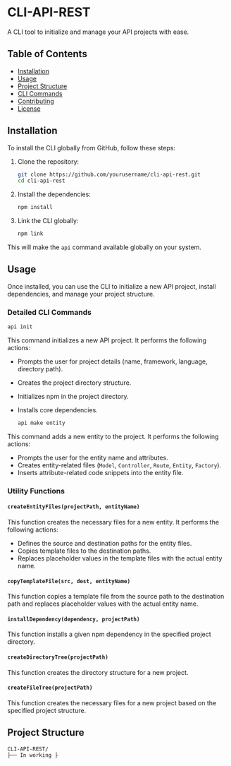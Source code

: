 # CLI-API-REST

A CLI tool to initialize and manage your API projects with ease.

## Table of Contents

- [Installation](#installation)
- [Usage](#usage)
- [Project Structure](#project-structure)
- [CLI Commands](#cli-commands)
- [Contributing](#contributing)
- [License](#license)

## Installation

To install the CLI globally from GitHub, follow these steps:

1. Clone the repository:

    ```bash
    git clone https://github.com/yourusername/cli-api-rest.git
    cd cli-api-rest
    ```

2. Install the dependencies:

    ```bash
    npm install
    ```

3. Link the CLI globally:

    ```bash
    npm link
    ```

This will make the `api` command available globally on your system.

## Usage

Once installed, you can use the CLI to initialize a new API project, install dependencies, and manage your project structure.

### Detailed CLI Commands

  ```bash
  api init
  ```

This command initializes a new API project. It performs the following actions:

- Prompts the user for project details (name, framework, language, directory path).
- Creates the project directory structure.
- Initializes npm in the project directory.
- Installs core dependencies.

  ```bash
  api make entity
  ```

This command adds a new entity to the project. It performs the following actions:

- Prompts the user for the entity name and attributes.
- Creates entity-related files (`Model`, `Controller`, `Route`, `Entity`, `Factory`).
- Inserts attribute-related code snippets into the entity file.

### Utility Functions

#### `createEntityFiles(projectPath, entityName)`

This function creates the necessary files for a new entity. It performs the following actions:

- Defines the source and destination paths for the entity files.
- Copies template files to the destination paths.
- Replaces placeholder values in the template files with the actual entity name.

#### `copyTemplateFile(src, dest, entityName)`

This function copies a template file from the source path to the destination path and replaces placeholder values with the actual entity name.

#### `installDependency(dependency, projectPath)`

This function installs a given npm dependency in the specified project directory.

#### `createDirectoryTree(projectPath)`

This function creates the directory structure for a new project.

#### `createFileTree(projectPath)`

This function creates the necessary files for a new project based on the specified project structure.


## Project Structure

```plaintext
CLI-API-REST/
├── In working ├
